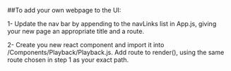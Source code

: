 ##To add your own webpage to the UI:

1- Update the nav bar by appending to the navLinks list in App.js, giving your new page an appropriate title and a route. 

2- Create you new react component and import it into /Components/Playback/Playback.js.
   Add route to render(), using the same route chosen in step 1 as your
   exact path.
   

